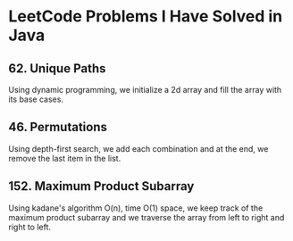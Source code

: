 # LeetCode Problems I Have Solved in Java

## 62. Unique Paths

Using dynamic programming, we initialize a 2d array and fill the array with its base cases.

## 46. Permutations

Using depth-first search, we add each combination and at the end, we remove the last item in the list.

## 152. Maximum Product Subarray

Using kadane's algorithm O(n), time O(1) space, we keep track of the maximum product subarray and we traverse the array from left to right and right to left.
